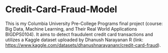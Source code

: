 # Credit-Card-Fraud-Model
This is my Columbia University Pre-College Programs final project (course: Big Data, Machine Learning, and Their Real World Applications BIGDPS0104). It aims to detect fraudulent credit card transactions and utilizes a Kaggle dataset uploaded by Dhanush Narayanan R (link: https://www.kaggle.com/datasets/dhanushnarayananr/credit-card-fraud).
